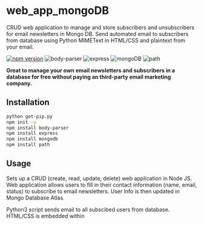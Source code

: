 # web_app_mongoDB
CRUD web application to manage and store subscribers and unsubscribers for email newsletters in Mongo DB. Send automated email to subscribers from database using Python MIMEText in HTML/CSS and plaintext from your email.

[![npm version](https://badge.fury.io/js/npm.svg)](https://badge.fury.io/js/npm)
![body-parser](https://img.shields.io/badge/body--parser-1.18.3-yellowgreen)
![express](https://img.shields.io/badge/express-4.16.4-blue)
![mongoDB](https://img.shields.io/badge/mongoDB-4.2-green)
![path](https://img.shields.io/badge/path-1.0-ff69b4)

**Great to manage your own email newsletters and subscribers in a database for free without paying an third-party email marketing company.**

## Installation
```bash
python get-pip.py
npm init -y
npm install body-parser
npm install express
npm install mongodb
npm install path
```

## Usage
Sets up a CRUD (create, read, update, delete) web application in Node JS. Web application allows users to fill in their contact information (name, email, status) to subscribe to email newsletters. User info is then updated in Mongo Database Atlas.

Python3 script sends email to all subscibed users from database. HTML/CSS is embedded within 
